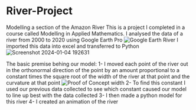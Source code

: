 # River-Project
Modelling a section of the Amazon River
This is a project I completed in a course called Modelling in Applied Mathematics.
I analysed the data of a river from 2000 to 2020 using Google Earth Pro
![Google Earth River](https://github.com/seanwhite674/River-Project/assets/110498155/564213f3-41e7-4354-8ac7-e32275583889)
I imported this data into excel and transferred to Python
![Screenshot 2024-01-04 192631](https://github.com/seanwhite674/River-Project/assets/110498155/fc973146-3868-416a-9273-29a857a802d3)

The basic premise behing our model:
  1- I moved each point of the river out in the orthonormal direction of the point by an amount proportional to a constant 
  times the square root of the width of the river at that point and the curvature at that point
  ![Proof of Concept width](https://github.com/seanwhite674/River-Project/assets/110498155/62e1b3ca-45b5-4ed9-8032-0d6b3b07fd63)
  2- To find this constant I used our previous data collected to see which constant caused our model to line up best with the 
  data collected
  3- I then made a python model for this river
  4- I created an animation of the river


